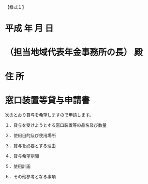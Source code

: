 【様式１】

# 平成 年 月 日

# （担当地域代表年金事務所の長） 殿

# 住 所

# 窓口装置等貸与申請書

次のとおり貸与を希望しますので申請します。

１．貸与を受けようとする窓口装置等の品名及び数量

２．使用目的及び使用場所

３．貸与を必要とする理由

４．貸与希望期間

５．使用計画

６．その他参考となる事項